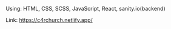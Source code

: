 
Using: HTML, CSS, SCSS, JavaScript, React, sanity.io(backend)

Link: https://c4rchurch.netlify.app/
